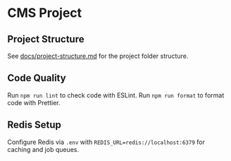# CMS Project

## Project Structure

See [docs/project-structure.md](docs/project-structure.md) for the project folder structure.

## Code Quality

Run `npm run lint` to check code with ESLint.
Run `npm run format` to format code with Prettier.

## Redis Setup

Configure Redis via `.env` with `REDIS_URL=redis://localhost:6379` for caching and job queues.
